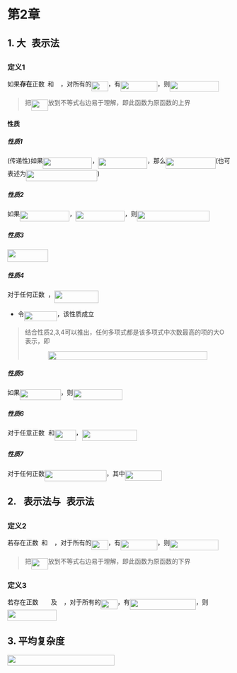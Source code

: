 # 第2章

## 1. 大<img src="/note/chapter02/tex/9afe6a256a9817c76b579e6f5db9a578.svg?invert_in_darkmode&sanitize=true" align=middle width=12.99542474999999pt height=22.465723500000017pt/>表示法

### 定义1

如果**存在**正数<img src="/note/chapter02/tex/3e18a4a28fdee1744e5e3f79d13b9ff6.svg?invert_in_darkmode&sanitize=true" align=middle width=7.11380504999999pt height=14.15524440000002pt/>和<img src="/note/chapter02/tex/f9c4988898e7f532b9f826a75014ed3c.svg?invert_in_darkmode&sanitize=true" align=middle width=14.99998994999999pt height=22.465723500000017pt/>，对所有的<img src="/note/chapter02/tex/9111d2fe7ac2a873fa10b222beb55b9e.svg?invert_in_darkmode&sanitize=true" align=middle width=37.65229379999999pt height=22.465723500000017pt/>，有<img src="/note/chapter02/tex/f6d5e8a8c0bc698781c9365054080f01.svg?invert_in_darkmode&sanitize=true" align=middle width=83.45162099999999pt height=24.65753399999998pt/>，则<img src="/note/chapter02/tex/603fd07165a17c7ad477e730ecd866b4.svg?invert_in_darkmode&sanitize=true" align=middle width=111.25087874999998pt height=24.65753399999998pt/>

> 把<img src="/note/chapter02/tex/b7710eae12cf7df68825af48424953ed.svg?invert_in_darkmode&sanitize=true" align=middle width=38.19647204999999pt height=24.65753399999998pt/>放到不等式右边易于理解，即此函数为原函数的上界

#### 性质

##### 性质1

(传递性)如果<img src="/note/chapter02/tex/603fd07165a17c7ad477e730ecd866b4.svg?invert_in_darkmode&sanitize=true" align=middle width=111.25087874999998pt height=24.65753399999998pt/>，<img src="/note/chapter02/tex/aeabf07d52cbcf38b971fd681d9a8f1d.svg?invert_in_darkmode&sanitize=true" align=middle width=110.90458004999998pt height=24.65753399999998pt/>，那么<img src="/note/chapter02/tex/3d65bee6325ae66b2a920ae03f2993f0.svg?invert_in_darkmode&sanitize=true" align=middle width=112.29163605pt height=24.65753399999998pt/>(也可表述为<img src="/note/chapter02/tex/cef43157def65e6326d067648a6c5dff.svg?invert_in_darkmode&sanitize=true" align=middle width=161.42554065pt height=24.65753399999998pt/>)

##### 性质2

如果<img src="/note/chapter02/tex/3d65bee6325ae66b2a920ae03f2993f0.svg?invert_in_darkmode&sanitize=true" align=middle width=112.29163605pt height=24.65753399999998pt/>，<img src="/note/chapter02/tex/aeabf07d52cbcf38b971fd681d9a8f1d.svg?invert_in_darkmode&sanitize=true" align=middle width=110.90458004999998pt height=24.65753399999998pt/>，则<img src="/note/chapter02/tex/94d1cb13f32309b4a14e8dcb80cc95e5.svg?invert_in_darkmode&sanitize=true" align=middle width=163.46549505pt height=24.65753399999998pt/>

##### 性质3

<img src="/note/chapter02/tex/753236752d9f863e4f9e37e5d684d236.svg?invert_in_darkmode&sanitize=true" align=middle width=92.29728419999998pt height=27.91243950000002pt/>

##### 性质4

对于任何正数<img src="/note/chapter02/tex/36b5afebdba34564d884d347484ac0c7.svg?invert_in_darkmode&sanitize=true" align=middle width=7.710416999999989pt height=21.68300969999999pt/>，<img src="/note/chapter02/tex/013c31a1671fe5ce8dc26c76cae45a17.svg?invert_in_darkmode&sanitize=true" align=middle width=99.80398394999999pt height=27.91243950000002pt/>

- 令<img src="/note/chapter02/tex/652ade93278342a32b998d20c489ec50.svg?invert_in_darkmode&sanitize=true" align=middle width=74.16824414999999pt height=22.465723500000017pt/>，该性质成立

> 结合性质2,3,4可以推出，任何多项式都是该多项式中次数最高的项的大O表示，即  
> <p align="center"><img src="/note/chapter02/tex/e2bab084ef658513dac210f787b0faee.svg?invert_in_darkmode&sanitize=true" align=middle width=359.2151211pt height=18.88772655pt/></p>

##### 性质5

如果<img src="/note/chapter02/tex/07a238309c4cb47c330267f2915aad7b.svg?invert_in_darkmode&sanitize=true" align=middle width=92.58382484999998pt height=24.65753399999998pt/>，则<img src="/note/chapter02/tex/603fd07165a17c7ad477e730ecd866b4.svg?invert_in_darkmode&sanitize=true" align=middle width=111.25087874999998pt height=24.65753399999998pt/>

##### 性质6

对于任意正数<img src="/note/chapter02/tex/44bc9d542a92714cac84e01cbbb7fd61.svg?invert_in_darkmode&sanitize=true" align=middle width=8.68915409999999pt height=14.15524440000002pt/>和<img src="/note/chapter02/tex/2116a5d51cc84037dc691723b8d0f549.svg?invert_in_darkmode&sanitize=true" align=middle width=47.89966334999998pt height=24.65753399999998pt/>，<img src="/note/chapter02/tex/eaa9e7ef73f707cd7bee879e1d2a1324.svg?invert_in_darkmode&sanitize=true" align=middle width=124.06122629999999pt height=24.65753399999998pt/>

##### 性质7

对于任何正数<img src="/note/chapter02/tex/efcd4cf216b3703e81eba3971684e81d.svg?invert_in_darkmode&sanitize=true" align=middle width=139.77400799999998pt height=24.65753399999998pt/>，其中<img src="/note/chapter02/tex/3018976180fb6c4f4ab1224af958d6d7.svg?invert_in_darkmode&sanitize=true" align=middle width=83.72152304999999pt height=22.831056599999986pt/>

## 2. <img src="/note/chapter02/tex/9432d83304c1eb0dcb05f092d30a767f.svg?invert_in_darkmode&sanitize=true" align=middle width=11.87217899999999pt height=22.465723500000017pt/>表示法与<img src="/note/chapter02/tex/b35e24d8a08c0ab01195f2ad2a78fab7.svg?invert_in_darkmode&sanitize=true" align=middle width=12.785434199999989pt height=22.465723500000017pt/>表示法

### 定义2

若存在正数<img src="/note/chapter02/tex/3e18a4a28fdee1744e5e3f79d13b9ff6.svg?invert_in_darkmode&sanitize=true" align=middle width=7.11380504999999pt height=14.15524440000002pt/>和<img src="/note/chapter02/tex/f9c4988898e7f532b9f826a75014ed3c.svg?invert_in_darkmode&sanitize=true" align=middle width=14.99998994999999pt height=22.465723500000017pt/>，对于所有的<img src="/note/chapter02/tex/e47ded5db86b6fa96dbe6630b54f602a.svg?invert_in_darkmode&sanitize=true" align=middle width=37.65229379999999pt height=22.465723500000017pt/>，有<img src="/note/chapter02/tex/75617dd7732bf387d192455adf5f2fbf.svg?invert_in_darkmode&sanitize=true" align=middle width=83.45162099999999pt height=24.65753399999998pt/>，则<img src="/note/chapter02/tex/84932e5871531a54176a872e783f5157.svg?invert_in_darkmode&sanitize=true" align=middle width=110.12763299999997pt height=24.65753399999998pt/>

> 把<img src="/note/chapter02/tex/b7710eae12cf7df68825af48424953ed.svg?invert_in_darkmode&sanitize=true" align=middle width=38.19647204999999pt height=24.65753399999998pt/>放到不等式右边易于理解，即此函数为原函数的下界

### 定义3

若存在正数<img src="/note/chapter02/tex/20fcd118939726ab3e766c847394901b.svg?invert_in_darkmode&sanitize=true" align=middle width=28.15461494999999pt height=14.15524440000002pt/>及<img src="/note/chapter02/tex/f9c4988898e7f532b9f826a75014ed3c.svg?invert_in_darkmode&sanitize=true" align=middle width=14.99998994999999pt height=22.465723500000017pt/>，对于所有的<img src="/note/chapter02/tex/e47ded5db86b6fa96dbe6630b54f602a.svg?invert_in_darkmode&sanitize=true" align=middle width=37.65229379999999pt height=22.465723500000017pt/>，有<img src="/note/chapter02/tex/2d74edc71d44461b00e7b04fd55fa191.svg?invert_in_darkmode&sanitize=true" align=middle width=149.18243999999999pt height=24.65753399999998pt/>，则<img src="/note/chapter02/tex/ff47a4c7b1f978723c4815d9ded33692.svg?invert_in_darkmode&sanitize=true" align=middle width=111.04088819999998pt height=24.65753399999998pt/>

## 3. 平均复杂度

<img src="/note/chapter02/tex/a5cdcfbdbfed7cbadb257cc740d481c3.svg?invert_in_darkmode&sanitize=true" align=middle width=241.66484595pt height=24.657735299999988pt/>

